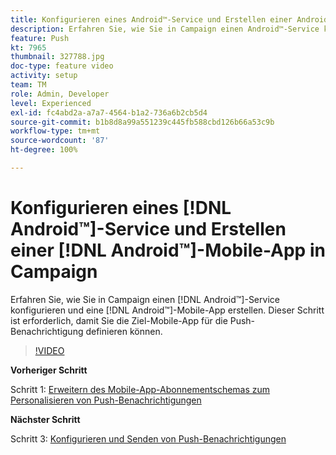 ```yaml
---
title: Konfigurieren eines Android™-Service und Erstellen einer Android™-Mobile-App in Campaign
description: Erfahren Sie, wie Sie in Campaign einen Android™-Service konfigurieren und eine Android™-Mobile-App erstellen.
feature: Push
kt: 7965
thumbnail: 327788.jpg
doc-type: feature video
activity: setup
team: TM
role: Admin, Developer
level: Experienced
exl-id: fc4abd2a-a7a7-4564-b1a2-736a6b2cb5d4
source-git-commit: b1b8d8a99a551239c445fb588cbd126b66a53c9b
workflow-type: tm+mt
source-wordcount: '87'
ht-degree: 100%

---
```


# Konfigurieren eines [!DNL Android™]-Service und Erstellen einer [!DNL Android™]-Mobile-App in Campaign

Erfahren Sie, wie Sie in Campaign einen [!DNL Android™]-Service konfigurieren und eine [!DNL Android™]-Mobile-App erstellen. Dieser Schritt ist erforderlich, damit Sie die Ziel-Mobile-App für die Push-Benachrichtigung definieren können.

>[!VIDEO](https://video.tv.adobe.com/v/327788?quality=12&learn=on)

**Vorheriger Schritt**

Schritt 1: [Erweitern des Mobile-App-Abonnementschemas zum Personalisieren von Push-Benachrichtigungen](/help/tutorial-get-started-with-push-notifications-for-android/extend-the-app-subscription-schema.md)

**Nächster Schritt**

Schritt 3: [Konfigurieren und Senden von Push-Benachrichtigungen](/help/tutorial-get-started-with-push-notifications-for-android/configure-and-send-push-notifications.md)
